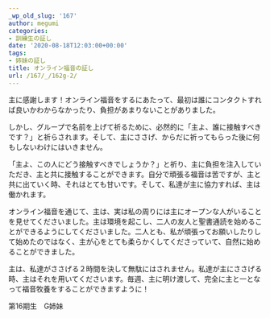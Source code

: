 ```yaml
---
_wp_old_slug: '167'
author: megumi
categories:
- 訓練生の証し
date: '2020-08-18T12:03:00+00:00'
tags:
- 姉妹の証し
title: オンライン福音の証し
url: /167/_/162g-2/
---
```

主に感謝します！オンライン福音をするにあたって、最初は誰にコンタクトすれば良いかわからなかったり、負担があまりないことがありました。

しかし、グループで名前を上げて祈るために、必然的に「主よ、誰に接触すべきです？」と祈らされます。そして、主にささげ、からだに祈ってもらった後に何もしないわけにはいきません。


「主よ、この人にどう接触すべきでしょうか？」と祈り、主に負担を注入していただき、主と共に接触することができます。自分で頑張る福音は苦ですが、主と共に出ていく時、それはとても甘いです。そして、私達が主に協力すれば、主は働かれます。

オンライン福音を通じて、主は、実は私の周りには主にオープンな人がいることを見せてくださいました。主は環境を起こし、二人の友人と聖書通読を始めることができるようにしてくださいました。二人とも、私が頑張ってお願いしたりして始めたのではなく、主が心をとても柔らかくしてくださっていて、自然に始めることができました。

主は、私達がささげる２時間を決して無駄にはされません。私達が主にささげる時、主はそれを用いてくださいます。毎週、主に明け渡して、完全に主と一となって福音牧養をすることができますように！

第16期生　G姉妹